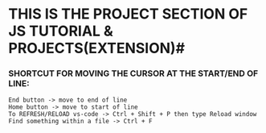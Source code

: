 # THIS IS THE PROJECT SECTION OF JS TUTORIAL & PROJECTS(EXTENSION)#

### SHORTCUT FOR MOVING THE CURSOR AT THE START/END OF LINE:

    End button -> move to end of line
    Home button -> move to start of line
    To REFRESH/RELOAD vs-code -> Ctrl + Shift + P then type Reload window
    Find something within a file -> Ctrl + F
